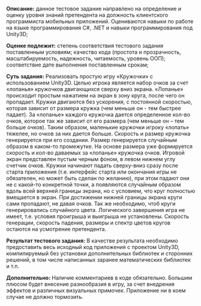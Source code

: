 **Описание:** данное тестовое задание направлено на определение и оценку уровня знаний претендента на должность клиентского программиста мобильных приложений. Оцениваются навыки по работе на языке программирования С#, .NET и навыки программирования под Unity3D;

**Оценке подлежит:**
степень соответствия тестового задания поставленным условиям;
качество кода (простота и прозрачность, масштабируемость, надежность, читаемость, уровень ООП);
соответствие дате выполнения поставленным срокам;

**Суть задания:**
Реализовать простую игру «Кружочки» с использованием Unity3D. Целью игрока является набор очков за счет «лопанья» кружочков двигающихся сверху вниз экрана. «Лопанье» происходит простым нажатием на экран в зону круга, после чего он пропадает. Кружки двигаются без ускорения, с постоянной скоростью, которая зависит от размера кружка (чем меньше он - тем быстрее падает). За «лопанье» каждого кружочка дается определенное кол-во очков, которое так же зависит от его размера (чем меньше он – тем больше очков). Таким образом, маленькие кружочки игроку «лопать» тяжелее, но очков за них дается больше. Скорость и размер кружочка генерируется при его создании. Размер генерируется случайным образом в каком-то промежутке. На основе размера уже формируется скорость и кол-во даваемых за «лопанье» кружочка очков. 
Игровой экран представлен пустым черным фоном, в левом нижнем углу счетчик очков. Кружки начинают падать сверху-вниз сразу после старта приложения (т.е. интерфейс старта или окончания игры не обязателен, но может быть сделан по желанию), при этом падают они не с какой-то конкретной точки, а появляются случайным образом вдоль всей верхней границы экрана, но с условием, что круг полностью вмещается в экран. При достижении нижней границы экрана круги сами пропадают, не давая очков. Так же необходимо, чтоб круги генерировались случайного цвета. 
Логического завершения игра не имеет, т.е. условия проигрыша и выигрыша не установлены. Скорость генерации, скорость падения, размеры и спектр цветов кругов остаются на усмотрение претендента.

**Результат тестового задания:**
В качестве результата необходимо предоставить весь исходный код приложения с проектом Unity3D, компилируемый без установки дополнительных библиотек и сторонних решений, в том числе написанных заранее математических библиотек и т.п.

**Дополнительно:**
Наличие комментариев в коде обязательно. Большим плюсом будет внесение разнообразия в игру, за счет внедрения эффектов и различных визуальных примочек. Приложение ни в коем случае не должно тормозить.
